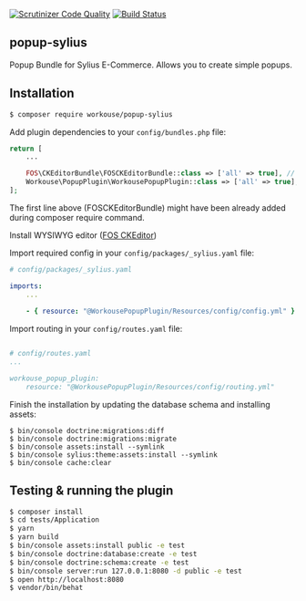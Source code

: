 
[![Scrutinizer Code Quality](https://scrutinizer-ci.com/g/workouse/popup-sylius/badges/quality-score.png?b=master)](https://scrutinizer-ci.com/g/workouse/popup-sylius/?branch=master) 
[![Build Status](https://scrutinizer-ci.com/g/workouse/popup-sylius/badges/build.png?b=master)](https://scrutinizer-ci.com/g/workouse/popup-sylius/build-status/master)

## popup-sylius
Popup Bundle for Sylius E-Commerce. Allows you to create simple popups.


## Installation
```bash
$ composer require workouse/popup-sylius
```

Add plugin dependencies to your `config/bundles.php` file:
```php
return [
    ...

    FOS\CKEditorBundle\FOSCKEditorBundle::class => ['all' => true], // WYSIWYG editor
    Workouse\PopupPlugin\WorkousePopupPlugin::class => ['all' => true],
];
```

The first line above (FOSCKEditorBundle) might have been already added during composer require command.

Install WYSIWYG editor ([FOS CKEditor](https://symfony.com/doc/master/bundles/FOSCKEditorBundle/usage/ckeditor.html))


Import required config in your `config/packages/_sylius.yaml` file:

```yaml
# config/packages/_sylius.yaml

imports:
    ...
    
    - { resource: "@WorkousePopupPlugin/Resources/config/config.yml" }
```

Import routing in your `config/routes.yaml` file:

```yaml

# config/routes.yaml
...

workouse_popup_plugin:
    resource: "@WorkousePopupPlugin/Resources/config/routing.yml"
```

Finish the installation by updating the database schema and installing assets:
```
$ bin/console doctrine:migrations:diff
$ bin/console doctrine:migrations:migrate
$ bin/console assets:install --symlink
$ bin/console sylius:theme:assets:install --symlink
$ bin/console cache:clear
```

## Testing & running the plugin
```bash
$ composer install
$ cd tests/Application
$ yarn
$ yarn build
$ bin/console assets:install public -e test
$ bin/console doctrine:database:create -e test
$ bin/console doctrine:schema:create -e test
$ bin/console server:run 127.0.0.1:8080 -d public -e test
$ open http://localhost:8080
$ vendor/bin/behat
```
